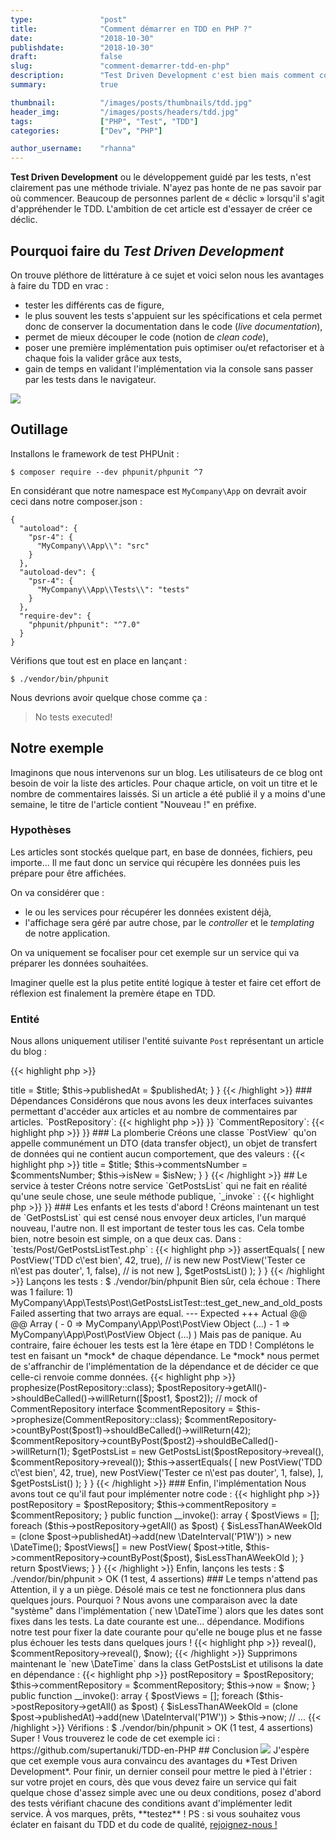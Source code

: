 ```yaml
---
type:               "post"
title:              "Comment démarrer en TDD en PHP ?"
date:               "2018-10-30"
publishdate:        "2018-10-30"
draft:              false
slug:               "comment-demarrer-tdd-en-php"
description:        "Test Driven Development c'est bien mais comment commencer à en faire ?"
summary:            true

thumbnail:          "/images/posts/thumbnails/tdd.jpg"
header_img:         "/images/posts/headers/tdd.jpg"
tags:               ["PHP", "Test", "TDD"]
categories:         ["Dev", "PHP"]

author_username:    "rhanna"
---
```


**Test Driven Development** ou le développement guidé par les tests, n'est clairement pas une méthode triviale.
N'ayez pas honte de ne pas savoir par où commencer.
Beaucoup de personnes parlent de « déclic » lorsqu'il s'agit d'appréhender le TDD.
L'ambition de cet article est d'essayer de créer ce déclic.

## Pourquoi faire du *Test Driven Development*

On trouve pléthore de littérature à ce sujet et voici selon nous les avantages à faire du TDD en vrac :

- tester les différents cas de figure,
- le plus souvent les tests s'appuient sur les spécifications et cela permet donc de conserver la documentation dans le code (*live documentation*),
- permet de mieux découper le code (notion de *clean code*),
- poser une première implémentation puis optimiser ou/et refactoriser et à chaque fois la valider grâce aux tests,
- gain de temps en validant l'implémentation via la console sans passer par les tests dans le navigateur.

<img src="https://media.giphy.com/media/iKbUlFbs77oI0/giphy.gif" />

## Outillage

Installons le framework de test PHPUnit :

    $ composer require --dev phpunit/phpunit ^7

En considérant que notre namespace est `MyCompany\App` on devrait avoir ceci dans notre composer.json :

```
{
  "autoload": {
    "psr-4": {
      "MyCompany\\App\\": "src"
    }
  },
  "autoload-dev": {
    "psr-4": {
      "MyCompany\\App\\Tests\\": "tests"
    }
  },
  "require-dev": {
    "phpunit/phpunit": "^7.0"
  }
}
```

Vérifions que tout est en place en lançant :

    $ ./vendor/bin/phpunit

Nous devrions avoir quelque chose comme ça :

> No tests executed!

## Notre exemple

Imaginons que nous intervenons sur un blog.
Les utilisateurs de ce blog ont besoin de voir la liste des articles.
Pour chaque article, on voit un titre et le nombre de commentaires laissés.
Si un article a été publié il y a moins d'une semaine, le titre de l'article contient "Nouveau !" en préfixe.

### Hypothèses

Les articles sont stockés quelque part, en base de données, fichiers, peu importe...
Il me faut donc un service qui récupère les données puis les prépare pour être affichées.

On va considérer que :

- le ou les services pour récupérer les données existent déjà,
- l'affichage sera géré par autre chose, par le *controller* et le *templating* de notre application.

On va uniquement se focaliser pour cet exemple sur un service qui va préparer les données souhaitées.

Imaginer quelle est la plus petite entité logique à tester et faire cet effort de réflexion est finalement la
premère étape en TDD. 

### Entité

Nous allons uniquement utiliser l'entité suivante `Post` représentant un article du blog :

{{< highlight php >}}
<?php

namespace MyCompany\App\Post;

class Post
{
    /** @var string */
    public $title;

    /** @var \DateTime */
    public $publishedAt;

    public function __construct(string $title, \DateTime $publishedAt)
    {
        $this->title = $title;
        $this->publishedAt = $publishedAt;
    }
}
{{< /highlight >}}

### Dépendances

Considérons que nous avons les deux interfaces suivantes permettant d'accéder aux articles
et au nombre de commentaires par articles.

`PostRepository`:

{{< highlight php >}}
<?php

namespace MyCompany\App\Repository;

use MyCompany\App\Post\Post;

interface PostRepository
{
    /**
     * @return Post[]
     */
    public function getAll(): array;
}
{{< /highlight >}}

`CommentRepository`:

{{< highlight php >}}
<?php

namespace MyCompany\App\Repository;

use MyCompany\App\Post\Post;

interface CommentRepository
{
    public function countByPost(Post $post): int;
}
{{< /highlight >}}

### La plomberie

Créons une classe `PostView` qu'on appelle communément un DTO (data transfer object), un objet de transfert de données
qui ne contient aucun comportement, que des valeurs :

{{< highlight php >}}
<?php

namespace MyCompany\App\Post;

final class PostView
{
    /** @var string */
    public $title;

    /** @var int */
    public $commentsNumber;

    /** @var bool */
    public $isNew;

    public function __construct(string $title, int $commentsNumber, bool $isNew)
    {
        $this->title = $title;
        $this->commentsNumber = $commentsNumber;
        $this->isNew = $isNew;
    }
}
{{< /highlight >}}

## Le service à tester

Créons notre service `GetPostsList` qui ne fait en réalité qu'une seule chose, une seule méthode publique, `_invoke` :

{{< highlight php >}}
<?php

namespace MyCompany\App\Post;

final class GetPostsList
{
    public function __invoke(): array
    {
        return [];
    }
}
{{< /highlight >}}

### Les enfants et les tests d'abord !

Créons maintenant un test de `GetPostsList` qui est censé nous envoyer deux articles, l'un marqué nouveau, l'autre non.
Il est important de tester tous les cas. Cela tombe bien, notre besoin est simple, on a que deux cas.

Dans : `tests/Post/GetPostsListTest.php` :

{{< highlight php >}}
<?php

namespace MyCompany\App\Tests\Post;

use MyCompany\App\Post\GetPostsList;
use MyCompany\App\Post\PostView;
use PHPUnit\Framework\TestCase;

class GetPostsListTest extends TestCase
{
    public function test_get_new_and_old_posts()
    {
        $getPostsList = new GetPostsList();

        $this->assertEquals(
            [
                new PostView('TDD c\'est bien', 42, true), // is new
                new PostView('Tester ce n\'est pas douter', 1, false), // is not new
            ],
            $getPostsList()
        );
    }
}
{{< /highlight >}}

Lançons les tests :

    $ ./vendor/bin/phpunit

Bien sûr, cela échoue :

    There was 1 failure:
    
    1) MyCompany\App\Tests\Post\GetPostsListTest::test_get_new_and_old_posts
    Failed asserting that two arrays are equal.
    --- Expected
    +++ Actual
    @@ @@
     Array (
    -    0 => MyCompany\App\Post\PostView Object (...)
    -    1 => MyCompany\App\Post\PostView Object (...)
     )

Mais pas de panique. Au contraire, faire échouer les tests est la 1ère étape en TDD !

Complétons le test en faisant un *mock* de chaque dépendance.
Le *mock* nous permet de s'affranchir de l'implémentation de la dépendance et de décider ce que celle-ci renvoie comme
données.

{{< highlight php >}}
<?php

namespace MyCompany\App\Tests\Post;

use MyCompany\App\Post\GetPostsList;
use MyCompany\App\Post\Post;
use MyCompany\App\Post\PostView;
use MyCompany\App\Repository\CommentRepository;
use MyCompany\App\Repository\PostRepository;
use PHPUnit\Framework\TestCase;

class GetPostsListTest extends TestCase
{
    public function test_get_new_and_old_posts()
    {
        $post1 = new Post('TDD c\'est bien', new \DateTime('2018-10-29'));
        $post2 = new Post('Tester ce n\'est pas douter', new \DateTime('2018-10-01'));

        // mock of PostRepository interface
        $postRepository = $this->prophesize(PostRepository::class);
        $postRepository->getAll()->shouldBeCalled()->willReturn([$post1, $post2]);

        // mock of CommentRepository interface
        $commentRepository = $this->prophesize(CommentRepository::class);
        $commentRepository->countByPost($post1)->shouldBeCalled()->willReturn(42);
        $commentRepository->countByPost($post2)->shouldBeCalled()->willReturn(1);

        $getPostsList = new GetPostsList($postRepository->reveal(), $commentRepository->reveal());

        $this->assertEquals(
            [
                new PostView('TDD c\'est bien', 42, true),
                new PostView('Tester ce n\'est pas douter', 1, false),
            ],
            $getPostsList()
        );
    }
}
{{< /highlight >}}

### Enfin, l'implémentation

Nous avons tout ce qu'il faut pour implémenter notre code :

{{< highlight php >}}
<?php

namespace MyCompany\App\Post;

use MyCompany\App\Repository\CommentRepository;
use MyCompany\App\Repository\PostRepository;

final class GetPostsList
{
    /** @var PostRepository */
    private $postRepository;

    /** @var CommentRepository */
    private $commentRepository;

    public function __construct(PostRepository $postRepository, CommentRepository $commentRepository)
    {
        $this->postRepository = $postRepository;
        $this->commentRepository = $commentRepository;
    }

    public function __invoke(): array
    {
        $postViews = [];

        foreach ($this->postRepository->getAll() as $post) {
            $isLessThanAWeekOld = (clone $post->publishedAt)->add(new \DateInterval('P1W')) > new \DateTime();

            $postViews[] = new PostView(
                $post->title,
                $this->commentRepository->countByPost($post),
                $isLessThanAWeekOld
            );
        }

        return $postViews;
    }
}
{{< /highlight >}}

Enfin, lançons les tests :

    $ ./vendor/bin/phpunit
    
> OK (1 test, 4 assertions)

### Le temps n'attend pas

Attention, il y a un piège. Désolé mais ce test ne fonctionnera plus dans quelques jours.
Pourquoi ?
Nous avons une comparaison avec la date "système" dans l'implémentation (`new \DateTime`)
alors que les dates sont fixes dans les tests.

La date courante est une... dépendance. Modifions notre test pour fixer la date courante pour qu'elle ne bouge plus et 
ne fasse plus échouer les tests dans quelques jours !

{{< highlight php >}}
<?php
// ...
class GetPostsListTest extends TestCase
{
    public function test_get_new_and_old_posts()
    {
        $now = new \DateTime('2018-10-30');
        // ...

        $getPostsList = new GetPostsList($postRepository->reveal(), $commentRepository->reveal(), $now);
{{< /highlight >}}

Supprimons maintenant le `new \DateTime` dans la class GetPostsList et utilisons la date en dépendance :

{{< highlight php >}}
<?php
// ...
final class GetPostsList
{
    // ...

    /** @var \DateTime */
    private $now;

    public function __construct(PostRepository $postRepository, CommentRepository $commentRepository, \DateTime $now)
    {
        $this->postRepository = $postRepository;
        $this->commentRepository = $commentRepository;
        $this->now = $now;
    }

    public function __invoke(): array
    {
        $postViews = [];

        foreach ($this->postRepository->getAll() as $post) {
            $isLessThanAWeekOld = (clone $post->publishedAt)->add(new \DateInterval('P1W')) > $this->now;
            // ...
{{< /highlight >}}

Vérifions :

    $ ./vendor/bin/phpunit
    
> OK (1 test, 4 assertions)

Super !

Vous trouverez le code de cet exemple ici : https://github.com/supertanuki/TDD-en-PHP

## Conclusion

<img src="https://media.giphy.com/media/ds9RZ7gATF0wo/giphy.gif" />

J'espère que cet exemple vous aura convaincu des avantages du *Test Driven Development*.
Pour finir, un dernier conseil pour mettre le pied à l'étrier : sur votre projet en cours,
dès que vous devez faire un service qui fait quelque chose
d'assez simple avec une ou deux conditions, posez d'abord des tests vérifiant chacune des conditions avant d'implémenter
ledit service.

À vos marques, prêts, **testez** !

PS : si vous souhaitez vous éclater en faisant du TDD et du code de qualité,
<a href="/fr/elao/job-developpeur-backend-agence-paris-2018/">rejoignez-nous !</a>

